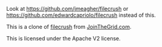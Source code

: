 Look at https://github.com/jmeagher/filecrush or https://github.com/edwardcapriolo/filecrush instead of this.


This is a clone of [filecrush](http://www.jointhegrid.com/svn/filecrush) from [JoinTheGrid.com](http://www.jointhegrid.com/hadoop_filecrush/).  

This is licensed under the Apache V2 license.  

